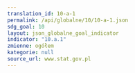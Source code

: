 ```yaml
---
translation_id: 10-a-1
permalink: /api/globalne/10/10-a-1.json
sdg_goal: 10
layout: json_globalne_goal_indicator
indicator: "10.a.1"
zmienne: ogółem
kategorie: null
source_url: www.stat.gov.pl
---
```

